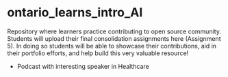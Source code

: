 # ontario_learns_intro_AI
Repository where learners practice contributing to open source community. Students will upload their final consolidation assignments here (Assignment 5). In doing so students will be able to showcase their contributions, aid in their portfolio efforts, and help build this very valuable resource! 

- Podcast with interesting speaker in Healthcare 
